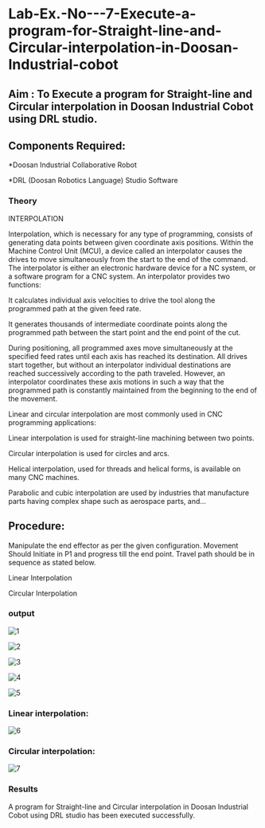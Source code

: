 # Lab-Ex.-No---7-Execute-a-program-for-Straight-line-and-Circular-interpolation-in-Doosan-Industrial-cobot
## Aim : To Execute a program for Straight-line and Circular interpolation in Doosan Industrial Cobot using DRL studio.

## Components Required:

*Doosan Industrial Collaborative Robot

*DRL (Doosan Robotics Language) Studio Software

### Theory 
INTERPOLATION

Interpolation, which is necessary for any type of programming, consists of generating data points between given coordinate axis positions. Within the Machine Control Unit (MCU), a device called an interpolator causes the drives to move simultaneously from the start to the end of the command. The interpolator is either an electronic hardware device for a NC system, or a software program for a CNC system. An interpolator provides two functions:

It calculates individual axis velocities to drive the tool along the programmed path at the given feed rate.

It generates thousands of intermediate coordinate points along the programmed path between the start point and the end point of the cut.

During positioning, all programmed axes move simultaneously at the specified feed rates until each axis has reached its destination. All drives start together, but without an interpolator individual destinations are reached successively according to the path traveled. However, an interpolator coordinates these axis motions in such a way that the programmed path is constantly maintained from the beginning to the end of the movement.

Linear and circular interpolation are most commonly used in CNC programming applications:

Linear interpolation is used for straight-line machining between two points.

Circular interpolation is used for circles and arcs.

Helical interpolation, used for threads and helical forms, is available on many CNC machines.

Parabolic and cubic interpolation are used by industries that manufacture parts having complex shape such as aerospace parts, and...

## Procedure:

Manipulate the end effector as per the given configuration. Movement Should Initiate in P1 and progress till the end point. Travel path should be in sequence as stated below.

Linear Interpolation








Circular Interpolation

### output
![1](https://github.com/hemanth2110/Lab-Ex.-No---7-Execute-a-program-for-Straight-line-and-Circular-interpolation-in-Doosan-Industrial-C/assets/121078629/7a3aa569-a37f-4327-ba88-a60ff1836962)

![2](https://github.com/hemanth2110/Lab-Ex.-No---7-Execute-a-program-for-Straight-line-and-Circular-interpolation-in-Doosan-Industrial-C/assets/121078629/67e11cc0-1a8c-4887-82d5-eb5b1936f89b)

![3](https://github.com/hemanth2110/Lab-Ex.-No---7-Execute-a-program-for-Straight-line-and-Circular-interpolation-in-Doosan-Industrial-C/assets/121078629/240af957-ebef-4d45-be35-8d4cbbab81fd)


![4](https://github.com/hemanth2110/Lab-Ex.-No---7-Execute-a-program-for-Straight-line-and-Circular-interpolation-in-Doosan-Industrial-C/assets/121078629/d595e781-2e6d-49a4-b8b5-f140e85bb692)

![5](https://github.com/hemanth2110/Lab-Ex.-No---7-Execute-a-program-for-Straight-line-and-Circular-interpolation-in-Doosan-Industrial-C/assets/121078629/721c64da-722b-4cc8-8e7a-7ee0477637c7)

### Linear interpolation:

![6](https://github.com/hemanth2110/Lab-Ex.-No---7-Execute-a-program-for-Straight-line-and-Circular-interpolation-in-Doosan-Industrial-C/assets/121078629/8cda17b2-6bf1-4b61-bc18-e73f3b356050)

### Circular interpolation:
![7](https://github.com/hemanth2110/Lab-Ex.-No---7-Execute-a-program-for-Straight-line-and-Circular-interpolation-in-Doosan-Industrial-C/assets/121078629/662c790c-ea8b-459d-a915-6c38c58e32f2)




### Results 
A program for Straight-line and Circular interpolation in Doosan Industrial Cobot using DRL studio has been executed successfully.


 
